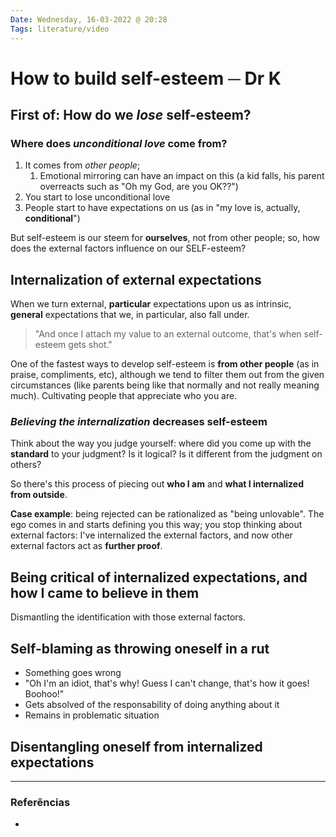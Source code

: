```yaml
---
Date: Wednesday, 16-03-2022 @ 20:28
Tags: literature/video
---
```

# How to build self-esteem ─ Dr K
## First of: How do we *lose* self-esteem?
### Where does *unconditional love* come from?
1. It comes from *other people*;
	1. Emotional mirroring can have an impact on this (a kid falls, his parent overreacts such as "Oh my God, are you OK??")
2. You start to lose unconditional love
3. People start to have expectations on us (as in "my love is, actually, **conditional**")

But self-esteem is our steem for **ourselves**, not from other people; so, how does the external factors influence on our SELF-esteem?

## Internalization of external expectations
When we turn external, **particular** expectations upon us as intrinsic, **general** expectations that we, in particular, also fall under. 
> "And once I attach my value to an external outcome, that's when self-esteem gets shot."

One of the fastest ways to develop self-esteem is **from other people** (as in praise, compliments, etc), although we tend to filter them out from the given circumstances (like parents being like that normally and not really meaning much). Cultivating people that appreciate who you are. 

### *Believing the internalization* decreases self-esteem
Think about the way you judge yourself: where did you come up with the **standard** to your judgment? Is it logical? Is it different from the judgment on others? 

So there's this process of piecing out **who I am** and **what I internalized from outside**. 

**Case example**: being rejected can be rationalized as "being unlovable". The ego comes in and starts defining you this way; you stop thinking about external factors: I've internalized the external factors, and now other external factors act as **further proof**. 

## Being critical of internalized expectations, and how I came to believe in them
Dismantling the identification with those external factors.

## Self-blaming as throwing oneself in a rut
- Something goes wrong
- "Oh I'm an idiot, that's why! Guess I can't change, that's how it goes! Boohoo!"
- Gets absolved of the responsability of doing anything about it
- Remains in problematic situation

## Disentangling oneself from internalized expectations

---
### Referências
- 